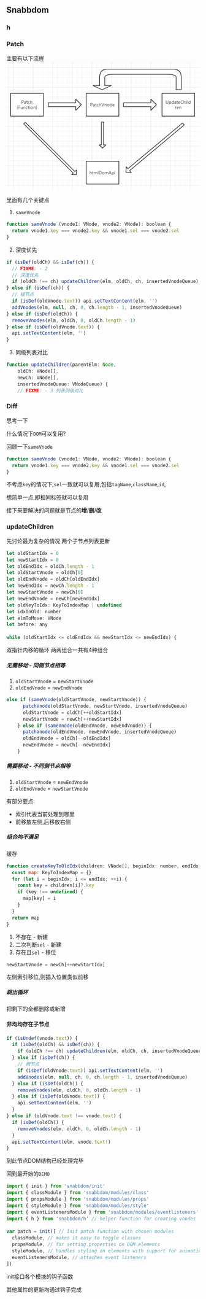 ## Snabbdom

### h
### Patch

主要有以下流程
![vnode_process](/assets/vnode_process.png)

里面有几个关键点

1. `sameVnode`

```javascript
function sameVnode (vnode1: VNode, vnode2: VNode): boolean {
  return vnode1.key === vnode2.key && vnode1.sel === vnode2.sel
}
```

2. 深度优先

```javascript
if (isDef(oldCh) && isDef(ch)) {
  // FIXME: - 2
  // 深度优先
  if (oldCh !== ch) updateChildren(elm, oldCh, ch, insertedVnodeQueue)
} else if (isDef(ch)) {
  // 根节点
  if (isDef(oldVnode.text)) api.setTextContent(elm, '')
  addVnodes(elm, null, ch, 0, ch.length - 1, insertedVnodeQueue)
} else if (isDef(oldCh)) {
  removeVnodes(elm, oldCh, 0, oldCh.length - 1)
} else if (isDef(oldVnode.text)) {
  api.setTextContent(elm, '')
}
```

3. 同级列表对比

```javascript
function updateChildren(parentElm: Node,
    oldCh: VNode[],
    newCh: VNode[],
    insertedVnodeQueue: VNodeQueue) {
    // FIXME: - 3 列表同级对比
```

### Diff

思考一下

什么情况下`DOM`可以复用?

回顾一下`sameVnode`

```javascript
function sameVnode (vnode1: VNode, vnode2: VNode): boolean {
  return vnode1.key === vnode2.key && vnode1.sel === vnode2.sel
}
```

不考虑`key`的情况下,`sel`一致就可以复用,包括`tagName`,`className`,`id`,

想简单一点,即相同标签就可以复用

接下来要解决的问题就是节点的**增**/**删**/**改**

### updateChildren

先讨论最为复杂的情况
两个子节点列表更新

```javascript
let oldStartIdx = 0
let newStartIdx = 0
let oldEndIdx = oldCh.length - 1
let oldStartVnode = oldCh[0]
let oldEndVnode = oldCh[oldEndIdx]
let newEndIdx = newCh.length - 1
let newStartVnode = newCh[0]
let newEndVnode = newCh[newEndIdx]
let oldKeyToIdx: KeyToIndexMap | undefined
let idxInOld: number
let elmToMove: VNode
let before: any

while (oldStartIdx <= oldEndIdx && newStartIdx <= newEndIdx) {
```
双指针内移的循环
两两组合一共有4种组合

##### 无需移动 - 同侧节点相等
1. `oldStartVnode` = `newStartVnode`
2. `oldEndVnode` = `newEndVnode`

```javascript
else if (sameVnode(oldStartVnode, newStartVnode)) {
      patchVnode(oldStartVnode, newStartVnode, insertedVnodeQueue)
      oldStartVnode = oldCh[++oldStartIdx]
      newStartVnode = newCh[++newStartIdx]
    } else if (sameVnode(oldEndVnode, newEndVnode)) {
      patchVnode(oldEndVnode, newEndVnode, insertedVnodeQueue)
      oldEndVnode = oldCh[--oldEndIdx]
      newEndVnode = newCh[--newEndIdx]
    }
```

##### 需要移动 - 不同侧节点相等
1. `oldStartVnode` = `newEndVnode`
2. `oldEndVnode` = `newStartVnode`

有部分要点:

* 索引代表当前处理到哪里
* 前移放左侧,后移放右侧

##### 组合均不满足

缓存
```javascript
function createKeyToOldIdx(children: VNode[], beginIdx: number, endIdx: number): KeyToIndexMap {
  const map: KeyToIndexMap = {}
  for (let i = beginIdx; i <= endIdx; ++i) {
    const key = children[i]?.key
    if (key !== undefined) {
      map[key] = i
    }
  }
  return map
}
```

1. 不存在 - 新建
2. 二次判断`sel` - 新建
3. 存在且`sel` - 移位

```javascript
newStartVnode = newCh[++newStartIdx]
```

左侧索引移位,则插入位置类似前移

##### 跳出循环

把剩下的全都删除或新增

#### 非均均存在子节点

```javascript
if (isUndef(vnode.text)) {
  if (isDef(oldCh) && isDef(ch)) {
    if (oldCh !== ch) updateChildren(elm, oldCh, ch, insertedVnodeQueue)
  } else if (isDef(ch)) {
    // 根节点
    if (isDef(oldVnode.text)) api.setTextContent(elm, '')
    addVnodes(elm, null, ch, 0, ch.length - 1, insertedVnodeQueue)
  } else if (isDef(oldCh)) {
    removeVnodes(elm, oldCh, 0, oldCh.length - 1)
  } else if (isDef(oldVnode.text)) {
    api.setTextContent(elm, '')
  }
} else if (oldVnode.text !== vnode.text) {
  if (isDef(oldCh)) {
    removeVnodes(elm, oldCh, 0, oldCh.length - 1)
  }
  api.setTextContent(elm, vnode.text!)
}
```

到此节点DOM结构已经处理完毕

回到最开始的`DEMO`

```javascript
import { init } from 'snabbdom/init'
import { classModule } from 'snabbdom/modules/class'
import { propsModule } from 'snabbdom/modules/props'
import { styleModule } from 'snabbdom/modules/style'
import { eventListenersModule } from 'snabbdom/modules/eventlisteners'
import { h } from 'snabbdom/h' // helper function for creating vnodes

var patch = init([ // Init patch function with chosen modules
  classModule, // makes it easy to toggle classes
  propsModule, // for setting properties on DOM elements
  styleModule, // handles styling on elements with support for animations
  eventListenersModule, // attaches event listeners
])
```

init接口各个模块的钩子函数

其他属性的更新均通过钩子完成